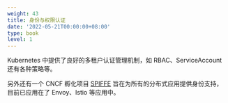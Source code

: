 ```yaml
---
weight: 43
title: 身份与权限认证
date: '2022-05-21T00:00:00+08:00'
type: book
level: 1
---
```


Kubernetes 中提供了良好的多租户认证管理机制，如 RBAC、ServiceAccount 还有各种策略等。

另外还有一个 CNCF 孵化项目 [SPIFFE](https://spiffe.io/) 旨在为所有的分布式应用提供身份支持，目前已应用在了 Envoy、Istio 等应用中。
